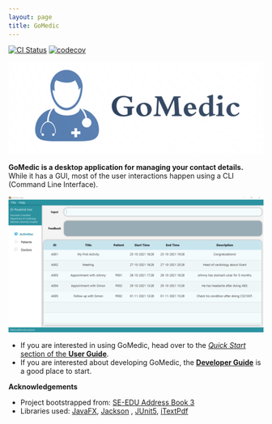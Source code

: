 ```yaml
---
layout: page 
title: GoMedic
---
```


[![CI Status](https://github.com/AY2122S1-CS2103T-T15-1/tp/actions/workflows/gradle.yml/badge.svg)](https://github.com/AY2122S1-CS2103T-T15-1/tp/actions/workflows/gradle.yml)
[![codecov](https://codecov.io/gh/AY2122S1-CS2103T-T15-1/tp/branch/master/graph/badge.svg?token=PY49G4GN2U)](https://codecov.io/gh/AY2122S1-CS2103T-T15-1/tp)

![Logo](images/logo.png)

**GoMedic is a desktop application for managing your contact details.** While it has a GUI, most of the user
interactions happen using a CLI (Command Line Interface).

![Ui](images/Ui.png)

* If you are interested in using GoMedic, head over to the [_Quick Start_ section of the **User
  Guide**](UserGuide.html#quick-start).
* If you are interested about developing GoMedic, the [**Developer Guide**](DeveloperGuide.html) is a good place to
  start.

**Acknowledgements**

* Project bootstrapped from: [SE-EDU Address Book 3](https://se-education.org/addressbook-level3/)
* Libraries used: [JavaFX](https://openjfx.io/), [Jackson](https://github.com/FasterXML/jackson)
  , [JUnit5](https://github.com/junit-team/junit5), [iTextPdf](https://itextpdf.com/en)
